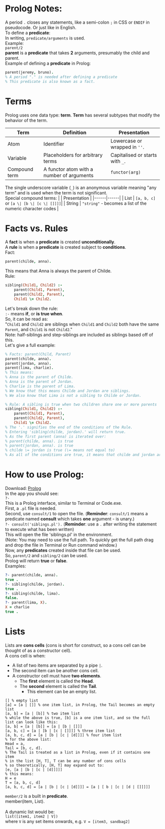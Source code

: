 # Prolog Notes:
A period `.` closes any statements, like a semi-colon `;` in CSS or `ENDIF` in pseudocode. Or just like in English.<br>
To define a **predicate**:<br>
In writing, `predicate/arguments` is used.<br>
Example:<Br>
`parent/2`<br>
**parent** is a **predicate** that takes **2** arguments, presumably the child and parent.<br>
Example of defining a **predicate** in Prolog:
```prolog
parent(jeremy, bruno).
% A period "." is needed after defining a predicate
% This predicate is also known as a fact.
```
# Terms
Prolog uses one data type: **term**.
**Term** has several subtypes that modify the behavior of the term.

| Term          | Definition                                | Presentation                    |
|---------------|-------------------------------------------|---------------------------------|
| Atom          | Identifier                                | Lowercase or wrapped in `''`.   |
| Variable      | Placeholders for arbitrary terms          | Capitalised or starts with `_`. |
| Compound term | A functor atom with a number of arguments | `functor(arg)`                  |

The single underscore variable (`_`) is an anonymous variable meaning "any term" and is used when the term is not significant.<br>
Special compound terms:
|  | Presentation |
|------|------|
| List | `[a, b, c]` or `[a \| [b \| [c \| []]]]`|
| String | `"string"` - becomes a list of the numeric character codes |

# Facts vs. Rules
A **fact** is when a **predicate** is created **unconditionally**.<br>
A **rule** is when a **predicate** is created subject to **conditions**.<br>
Fact:
```prolog
parent(childe, anna).
```
This means that Anna is always the parent of Childe.<br>
Rule:
```prolog
sibling(Child1, Child2) :-
    parent(Child1, Parent),
    parent(Child2, Parent),
    Child1 \= Child2.
```
Let's break down the rule:<br>
`:-` means **if**, or **is true when**.<br>
So, it can be read as:<br>
"`Child1` and `Child2` are siblings when `Child1` and `Child2` both have the same `Parent`, and `Child1` is not `Child2`."<br>
Note: half-siblings and step-siblings are included as siblings based off of this.<br>
Let's give a full example:<br>
```prolog
% Facts: parent(Child, Parent)
parent(childe, anna).
parent(jordan, anna).
parent(lima, charlie).
% This means:
% Anna is the parent of Childe.
% Anna is the parent of Jordan.
% Charlie is the parent of Lima.
% We know that this means Childe and Jordan are siblings.
% We also know that Lima is not a sibling to Childe or Jordan.

% Rule: A sibling is true when two children share one or more parents
sibling(Child1, Child2) :-
    parent(Child1, Parent),
    parent(Child2, Parent),
    Child1 \= Child2.
% The '.' signifies the end of the conditions of the Rule.
% Entering 'sibling(childe, jordan).' will return true.
% As the first parent (anna) is iterated over:
% parent(childe, anna). is true
% parent(jordan, anna). is true
% childe \= jordan is true (\= means not equal to)
% As all of the conditions are true, it means that childe and jordan are siblings.
```
# How to use Prolog:
Download: [Prolog](https://www.swi-prolog.org/Download.html)<br>
In the app you should see:<br>
`?- `<br>
This is a Prolog interface, similar to Terminal or Code.exe.<br>
First, a `.pl` file is needed.<br>
Second, use `consult/1` to open the file. (**Reminder**: `consult/1` means a predicate named **consult** which takes **one** argument - is unary.)<br>
`?- consult('siblings.pl').` (**Reminder**: use a `.` after writing the statement to execute what has been written)<br>
This will open the file 'siblings.pl' in the environment.<br>
(Note: You may need to use the full path. To quickly get the full path drag and drop the file in Terminal or Run command window.)<br>
Now, any **predicates** created inside that file can be used.<br>
So, `parent/2` and `sibling/2` can be used.<br>
Prolog will return **true** or **false**.<br>
Examples:<br>
```prolog
?- parent(childe, anna).
true .
?- sibling(childe, jordan).
true .
?- sibling(childe, lima).
false.
?- parent(lima, X).
X = charlie
true .
```
# Lists
Lists are **cons cells** (cons is short for construct, so a cons cell can be thought of as a constructor cell).<br>
A cons cell is when:<br>
* A list of two items are separated by a pipe `|`.<br>
* The second item can be another cons cell.<br>
* A constructor cell must have **two elements**.<br>
    * The **first** element is called the **Head**.<br>
    * The **second** element is called the **Tail**.<br>
        * This element can be an empty list.
```
[] % empty list
[a] = [a | []] % one item list, in Prolog, the Tail becomes an empty list
[a, b] = [a | [b]] % two item list
% while the above is true, [b] is a one item list, and so the full list can look like this:
[a, b] = [a | [b]] = [a | [b | []]]
[a, b, c] = [a | [b | [c | []]]] % three item list
[a, b, c, d] = [a | [b | [c | [d]]]] % four item list
% for the above list:
Head = a,
Tail = [b, c, d].
% The Tail is treated as a list in Prolog, even if it contains one item
% in the list [H, T], T can be any number of cons cells
% so theoretically, [H, T] may expand out to:
[e, [a | [b | [c | [d]]]]]
% this means:
H = e
T = [a, b, c, d]
[a, b, c, d] = [a | [b | [c | [d]]]] = [a | [ b | [c | [d | []]]]]
```
`member/2` is a built in **predicate**.<br>
member(item, List).<br>
<br>
A dynamic list would be:<br>
`list([item1, item2 | V])`<br>
where `V` is any set items onwards, e.g. `V = [item3, sandbag2]`<br>
